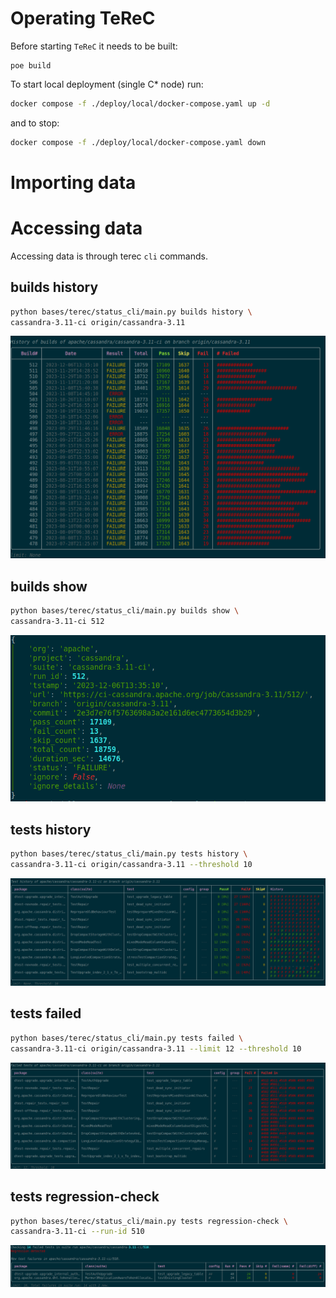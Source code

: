 # Operating TeReC

Before starting `TeReC` it needs to be built:
```commandline
poe build
```

To start local deployment (single C* node) run:
```bash
docker compose -f ./deploy/local/docker-compose.yaml up -d
```
and to stop:
```bash
docker compose -f ./deploy/local/docker-compose.yaml down
```

# Importing data




# Accessing data

Accessing data is through terec `cli` commands.

## builds history

```bash
python bases/terec/status_cli/main.py builds history \
cassandra-3.11-ci origin/cassandra-3.11
```

![output](doc/builds-history.png)

## builds show

```bash
python bases/terec/status_cli/main.py builds show \
cassandra-3.11-ci 512
```

![output](doc/builds-show.png)

## tests history

```bash
python bases/terec/status_cli/main.py tests history \
cassandra-3.11-ci origin/cassandra-3.11 --threshold 10
```

![output](doc/tests-history.png)


## tests failed

```bash
python bases/terec/status_cli/main.py tests failed \
cassandra-3.11-ci origin/cassandra-3.11 --limit 12 --threshold 10
```

![output](doc/tests-failed.png)


## tests regression-check

```bash
python bases/terec/status_cli/main.py tests regression-check \
cassandra-3.11-ci --run-id 510
```

![output](doc/tests-regression-check.png)


